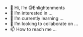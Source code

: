 - 👋 Hi, I’m @Enlightenments
- 👀 I’m interested in ...
- 🌱 I’m currently learning ...
- 💞️ I’m looking to collaborate on ...
- 📫 How to reach me ...

<!---
Enlightenments/Enlightenments is a ✨ special ✨ repository because its `README.md` (this file) appears on your GitHub profile.
You can click the Preview link to take a look at your changes.
--->
